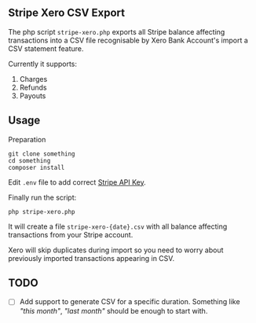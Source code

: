 ## Stripe Xero CSV Export

The php script `stripe-xero.php` exports all Stripe balance affecting transactions into a CSV file recognisable by Xero Bank Account's import a CSV statement feature.

Currently it supports:

1. Charges
2. Refunds 
3. Payouts

## Usage

Preparation

```
git clone something
cd something
composer install
```

Edit `.env` file to add correct [Stripe API Key](https://dashboard.stripe.com/account/apikeys).

Finally run the script:

```
php stripe-xero.php
```

It will create a file `stripe-xero-{date}.csv` with all balance affecting transactions from your Stripe account.

Xero will skip duplicates during import so you need to worry about previously imported transactions appearing in CSV. 

## TODO

- [ ] Add support to generate CSV for a specific duration. Something like _"this month"_, _"last month"_ should be enough to start with.



